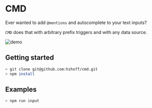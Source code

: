 # CMD

Ever wanted to add `@mentions` and autocomplete to your text inputs?

`CMD` does that with arbitrary prefix triggers and with any data source.

![demo](http://cl.ly/image/0f0Z2j2b321z/cmd.gif)


## Getting started

  ```bash
  > git clone git@github.com:hshoff/cmd.git
  > npm install
  ```

## Examples

```bash
> npm run input
```
